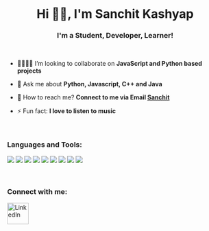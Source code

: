 <h1 align="center">Hi 👋🏻, I'm Sanchit Kashyap</h1>
<h3 align="center">I'm a Student, Developer, Learner!</h3>

</br>


- 🤜🏻🤛🏻 I’m looking to collaborate on **JavaScript and Python based projects**

- 💬 Ask me about **Python, Javascript, C++ and Java**

- 📧 How to reach me? **Connect to me via Email [Sanchit](mailto:sanchitkshyap@gmail.com)**

- ⚡ Fun fact: **I love to listen to music**

</br>

<h3 align="left">Languages and Tools:</h3>

<img src="https://img.icons8.com/color/96/26e07f/python.png"/> <img src="https://img.icons8.com/color/96/26e07f/javascript.png"/>  <img src="https://img.icons8.com/plasticine/100/000000/react.png"/>   <img src="https://img.icons8.com/color/88/000000/redux.png"/>          <img src="https://img.icons8.com/color/100/000000/django.png"/>   <img src="https://img.icons8.com/material/96/4a90e2/postgreesql.png"/>   <img src="https://img.icons8.com/color/96/4a90e2/graphql.png"/> <img src="https://img.icons8.com/color/96/26e07f/npm.png"/>  <img src="https://img.icons8.com/color/96/4a90e2/firebase.png"/>

</br>

<p align="left">
<h3 align="left">Connect with me:</h3>

<a href="https://linkedin.com/in/sanchitkashyap"><img alt="LinkedIn" title="LinkedIn" height="50" width="50" src="https://raw.githubusercontent.com/peterthehan/peterthehan/master/assets/linkedin.svg"></a>
</p>
